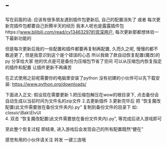 # -
写在前面的话:
应该有很多朋友遇到插件包更新后, 自己的配置消失了
或者 每次更新完插件包都要自己折腾半天的经历
我本人呢也是露露插件包https://www.bilibili.com/read/cv13463297的资深用户, 每次更新那都想体验一下最新功能的

但是每次更新后我的一些配置和插件都要再复制再配置, 久而久之呢, 慢慢的都不敢追更了, 但是我意识到这个是个错误的心态
所以我做了款自动恢复配置(魔改)的py 分享给大家
他的优点是可是备份为压缩包节省了空间
可以从压缩包内恢复指定的插件和配置
让插件更新不再痛苦

在正式使用之前呢需要你的电脑里安装了python 没有初建的小伙伴可以先下载安装: https://www.python.org/downloads/

下面进入正文:
假设现在需要更新
1.把压缩包解压在wow的根目录下, 点击备份会自动生成以当前时间为文件名的zip文件
2.去更新插件
3.更新完毕后 把 “恢复魔改配置(此文件需要放在备份文件夹内).py” 复制到备份文件的目录下 如: _classic_\Bak\ElvUI\
4. 双击 “恢复魔改配置(此文件需要放在备份文件夹内).py”, 等完成后进入游戏即可

至此整个恢复过程 即结束, 进入游戏后会发现自己的所有配置既然“健在”

感觉有用的小伙伴请关注 转发 一键三连哦

 


